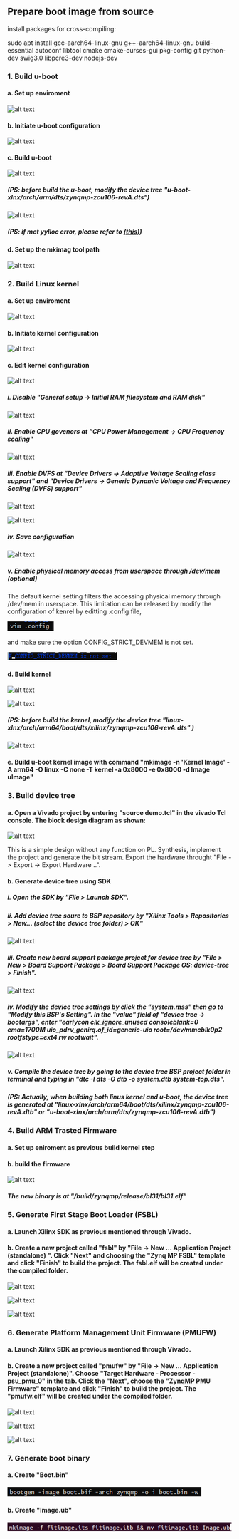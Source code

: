 ## Prepare boot image from source

install packages for cross-compiling:

sudo apt install gcc-aarch64-linux-gnu g++-aarch64-linux-gnu build-essential autoconf libtool cmake cmake-curses-gui pkg-config git python-dev swig3.0 libpcre3-dev nodejs-dev

### 1. Build u-boot

#### a. Set up enviroment

![alt text](https://github.com/wincle626/ZCU106_Setup/blob/master/pics/Screenshot%20from%202019-09-09%2010-56-44.png)

#### b. Initiate u-boot configuration

![alt text](https://github.com/wincle626/ZCU106_Setup/blob/master/pics/Screenshot%20from%202019-09-09%2011-04-46.png)

#### c. Build u-boot

![alt text](https://github.com/wincle626/ZCU106_Setup/blob/master/pics/Screenshot%20from%202019-09-09%2011-04-14.png)

##### (PS: before build the u-boot, modify the device tree "u-boot-xlnx/arch/arm/dts/zynqmp-zcu106-revA.dts")

![alt text](https://github.com/wincle626/ZCU106_Setup/blob/master/pics/Screenshot%20from%202019-09-09%2010-49-07.png)

##### (PS: if met yylloc error, please refer to [(this)](https://github.com/wincle626/ZCU106_SD_Card_Setup/blob/master/docs/Solution%20for%20'multiple%20definition%20of%20yylloc'%20error%20Firmware%2064.pdf))

#### d. Set up the mkimag tool path

![alt text](https://github.com/wincle626/ZCU106_Setup/blob/master/pics/Screenshot%20from%202019-09-09%2011-09-38.png)

### 2. Build Linux kernel

#### a. Set up enviroment

![alt text](https://github.com/wincle626/ZCU106_Setup/blob/master/pics/Screenshot%20from%202019-09-09%2010-15-12.png)

#### b. Initiate kernel configuration

![alt text](https://github.com/wincle626/ZCU106_Setup/blob/master/pics/Screenshot%20from%202019-09-09%2010-19-29.png)

#### c. Edit kernel configuration

![alt text](https://github.com/wincle626/ZCU106_Setup/blob/master/pics/Screenshot%20from%202019-09-09%2010-22-17.png)

##### i. Disable "General setup -> Initial RAM filesystem and RAM disk"

![alt text](https://github.com/wincle626/ZCU106_Setup/blob/master/pics/Screenshot%20from%202019-09-09%2010-26-03.png)

##### ii. Enable CPU govenors at "CPU Power Management -> CPU Frequency scaling"

![alt text](https://github.com/wincle626/ZCU106_Setup/blob/master/pics/Screenshot%20from%202019-09-09%2010-34-36.png)

##### iii. Enable DVFS at "Device Drivers -> Adaptive Voltage Scaling class support" and "Device Drivers -> Generic Dynamic Voltage and Frequency Scaling (DVFS) support"

![alt text](https://github.com/wincle626/ZCU106_Setup/blob/master/pics/Screenshot%20from%202019-09-09%2010-35-34.png)

![alt text](https://github.com/wincle626/ZCU106_Setup/blob/master/pics/Screenshot%20from%202019-09-09%2010-35-58.png)

##### iv. Save configuration
![alt text](https://github.com/wincle626/ZCU106_Setup/blob/master/pics/Screenshot%20from%202019-09-09%2010-42-40.png)

##### v. Enable physical memory access from userspace through /dev/mem (optional)

The default kernel setting filters the accessing physical memory through /dev/mem in userspace. This limitation can be released by modify the configuration of kenrel by editting .config file, 

![alt text](https://github.com/wincle626/ZCU106_SD_Card_Setup/blob/master/pics/%E5%B1%8F%E5%B9%95%E6%88%AA%E5%9B%BE%202021-03-10%20170739.png)

and make sure the option CONFIG_STRICT_DEVMEM is not set.

![alt text](https://github.com/wincle626/ZCU106_SD_Card_Setup/blob/master/pics/%E5%B1%8F%E5%B9%95%E6%88%AA%E5%9B%BE%202021-03-10%20170801.png)

#### d. Build kernel

![alt text](https://github.com/wincle626/ZCU106_Setup/blob/master/pics/Screenshot%20from%202019-09-09%2010-44-25.png)

![alt text](https://github.com/wincle626/ZCU106_Setup/blob/master/pics/Screenshot%20from%202019-09-09%2010-46-21.png)

##### (PS: before build the kernel, modify the device tree "linux-xlnx/arch/arm64/boot/dts/xilinx/zynqmp-zcu106-revA.dts" )

![alt text](https://github.com/wincle626/ZCU106_Setup/blob/master/pics/Screenshot%20from%202019-09-09%2010-49-07.png)

#### e. Build u-boot kernel image with command "mkimage -n 'Kernel Image' -A arm64 -O linux -C none -T kernel -a 0x8000 -e 0x8000 -d Image uImage"

### 3. Build device tree

#### a. Open a Vivado project by entering "source demo.tcl" in the vivado Tcl console. The block design diagram as shown:

![alt text](https://github.com/wincle626/ZCU106_Setup/blob/master/pics/Screenshot%20from%202019-09-09%2011-23-22.png)

This is a simple design without any function on PL. Synthesis, implement the project and generate the bit stream. Export the hardware throught "File -> Export -> Export Hardware ..".

#### b. Generate device tree using SDK

##### i. Open the SDK by "File > Launch SDK".

##### ii. Add device tree soure to BSP repository by "Xilinx Tools > Repositories > New... (select the device tree folder) > OK"

![alt text](https://github.com/wincle626/ZCU106_Setup/blob/master/pics/Screenshot%20from%202019-09-09%2014-35-58.png)

##### iii. Create new board support package project for device tree by "File > New > Board Support Package > Board Support Package OS: device-tree > Finish".

![alt text](https://github.com/wincle626/ZCU106_Setup/blob/master/pics/Screenshot%20from%202019-09-09%2014-37-53.png)

##### iv. Modify the device tree settings by click the "system.mss" then go to "Modify this BSP's Setting". In the "value" field of "device tree -> bootargs", enter "earlycon clk_ignore_unused consoleblank=0 cma=1700M uio_pdrv_genirq.of_id=generic-uio root=/dev/mmcblk0p2 rootfstype=ext4 rw rootwait". 

![alt text](https://github.com/wincle626/ZCU106_Setup/blob/master/pics/Screenshot%20from%202019-09-09%2014-38-16.png)

##### v. Compile the device tree by going to the device tree BSP project folder in terminal and typing in "dtc -I dts -O dtb -o system.dtb system-top.dts".

##### (PS: Actually, when building both linus kernel and u-boot, the device tree is generated at "linux-xlnx/arch/arm64/boot/dts/xilinx/zynqmp-zcu106-revA.dtb" or "u-boot-xlnx/arch/arm/dts/zynqmp-zcu106-revA.dtb")

### 4. Build ARM Trasted Firmware

#### a. Set up eniroment as previous build kernel step

#### b. build the firmware

![alt text](https://github.com/wincle626/ZCU106_Setup/blob/master/pics/Screenshot%20from%202019-09-09%2012-05-57.png)

##### The new binary is at "/build/zynqmp/release/bl31/bl31.elf"

### 5. Generate First Stage Boot Loader (FSBL)

#### a. Launch Xilinx SDK as previous mentioned through Vivado. 

#### b. Create a new project called "fsbl" by "File -> New ... Application Project (standalone) ". Click "Next" and choosing the "Zynq MP FSBL" template and click "Finish" to build the project. The fsbl.elf will be created under the compiled folder.

![alt text](https://github.com/wincle626/ZCU106_Setup/blob/master/pics/Screenshot%20from%202019-09-09%2014-40-33.png)

![alt text](https://github.com/wincle626/ZCU106_Setup/blob/master/pics/Screenshot%20from%202019-09-09%2014-40-46.png)

![alt text](https://github.com/wincle626/ZCU106_Setup/blob/master/pics/Screenshot%20from%202019-09-09%2014-42-35.png)

### 6. Generate Platform Management Unit Firmware (PMUFW)

#### a. Launch Xilinx SDK as previous mentioned through Vivado. 

#### b. Create a new project called "pmufw" by "File -> New ... Application Project (standalone)". Choose "Target Hardware - Processor - psu_pmu_0" in the tab. Click the "Next", choose the "ZynqMP PMU Firmware" template and click "Finish" to build the project. The "pmufw.elf" will be created under the compiled folder. 

![alt text](https://github.com/wincle626/ZCU106_Setup/blob/master/pics/Screenshot%20from%202019-09-09%2014-44-15.png)

![alt text](https://github.com/wincle626/ZCU106_Setup/blob/master/pics/Screenshot%20from%202019-09-09%2014-44-33.png)

![alt text](https://github.com/wincle626/ZCU106_Setup/blob/master/pics/Screenshot%20from%202019-09-09%2014-44-48.png)


### 7. Generate boot binary

#### a. Create "Boot.bin"

![alt text](https://github.com/wincle626/ZCU106_SD_Card_Setup/blob/master/pics/bootgenzynqmp.png)

#### b. Create "Image.ub"

![alt text](https://github.com/wincle626/ZCU106_SD_Card_Setup/blob/master/pics/Screenshot%20from%202019-09-10%2017-49-44.png)
